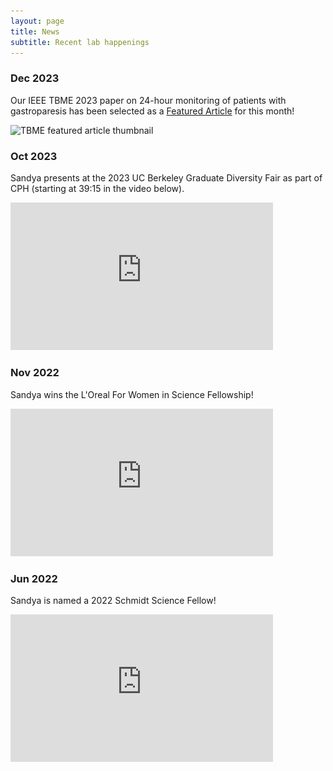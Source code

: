 ```yaml
---
layout: page
title: News
subtitle: Recent lab happenings
---
```


### Dec 2023

Our IEEE TBME 2023 paper on 24-hour monitoring of patients with gastroparesis has been selected as a [Featured Article](https://www.embs.org/tbme/articles/exploring-the-gut-brain-connection-in-gastroparesis-with-autonomic-and-gastric-myoelectric-monitoring/) for this month!

<img src="/assets/img/TBME_featured_thumbnail.jpg"
srcset="/assets/img/TBME_featured_thumbnail.jpg 789w"
sizes="(min-width: 1501px) calc(25vw - 20px), ((min-width: 1101px) and (max-width: 1500px)) calc(40vw - 20px), ((min-width: 651px) and (max-width: 1100px)) calc(60vw - 20px), ((min-width: 300px) and (max-width: 650px)) calc(80vw - 20px)"
alt="TBME featured article thumbnail">

### Oct 2023

Sandya presents at the 2023 UC Berkeley Graduate Diversity Fair as part of CPH (starting at 39:15 in the video below).

<iframe width="420" height="236.25" src="https://www.youtube.com/embed/XAV4WkQviOM?si=XqtuA8LQnA4bgm2b" title="YouTube video player" frameborder="0" allow="accelerometer; autoplay; clipboard-write; encrypted-media; gyroscope; picture-in-picture; web-share" allowfullscreen></iframe>


### Nov 2022

Sandya wins the L'Oreal For Women in Science Fellowship!

<iframe width="420" height="236.25" src="https://www.youtube.com/embed/KnHq8WW9BoE?si=KPpdHx85QcMGdoJh" title="YouTube video player" frameborder="0" allow="accelerometer; autoplay; clipboard-write; encrypted-media; gyroscope; picture-in-picture; web-share" allowfullscreen></iframe>


### Jun 2022

Sandya is named a 2022 Schmidt Science Fellow!

<iframe width="420" height="236.25" src="https://www.youtube.com/embed/0xt02t6esig?si=BnMXiqgTTiPBqlFN" title="YouTube video player" frameborder="0" allow="accelerometer; autoplay; clipboard-write; encrypted-media; gyroscope; picture-in-picture; web-share" allowfullscreen></iframe>


